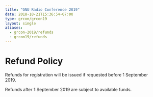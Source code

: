 ```yaml
---
title: "GNU Radio Conference 2019"
date: 2018-10-21T15:36:54-07:00
type: grcon/grcon19
layout: single
aliases:
  - grcon-2019/refunds
  - grcon19/refunds
---
```


# Refund Policy

Refunds for registration will be issued if requested before 1 September 2019.

Refunds after 1 September 2019 are subject to available funds.
